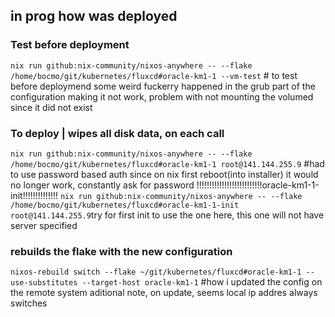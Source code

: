 ## in prog how was deployed

### Test before deployment
`nix run github:nix-community/nixos-anywhere -- --flake /home/bocmo/git/kubernetes/fluxcd#oracle-km1-1 --vm-test` # to test before deploymend
some weird fuckerry happened in the grub part of the configuration making it not work, problem with not mounting the volumed since it did not exist

### To deploy | wipes all disk data, on each call
`nix run github:nix-community/nixos-anywhere -- --flake /home/bocmo/git/kubernetes/fluxcd#oracle-km1-1 root@141.144.255.9` #had to use password based auth since on nix first reboot(into installer) it would no longer work, constantly ask for password
!!!!!!!!!!!!!!!!!!!!!!!!!!oracle-km1-1-init!!!!!!!!!!!!!! 
`nix run github:nix-community/nixos-anywhere -- --flake /home/bocmo/git/kubernetes/fluxcd#oracle-km1-1-init root@141.144.255.9`try for first init to use the one here, this one will not have server specified

### rebuilds the flake with the new configuration
`nixos-rebuild switch --flake ~/git/kubernetes/fluxcd#oracle-km1-1 --use-substitutes --target-host oracle-km1-1` #how i updated the config on the remote system
aditional note, on update, seems local ip addres always switches
